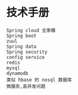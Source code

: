 # 技术手册
    Spring cloud 全家桶
    Spring boot
    zuul
    Spring data
    Spring security
    config service
    redis
    mysql
    dynamodb
    类似 hbase 的 nosql 数据库
    微服务,高并发问题
    
